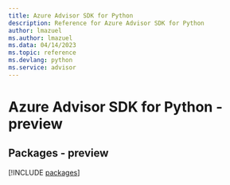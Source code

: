 ```yaml
---
title: Azure Advisor SDK for Python
description: Reference for Azure Advisor SDK for Python
author: lmazuel
ms.author: lmazuel
ms.data: 04/14/2023
ms.topic: reference
ms.devlang: python
ms.service: advisor
---
```

# Azure Advisor SDK for Python - preview
## Packages - preview
[!INCLUDE [packages](advisor-index.md)]